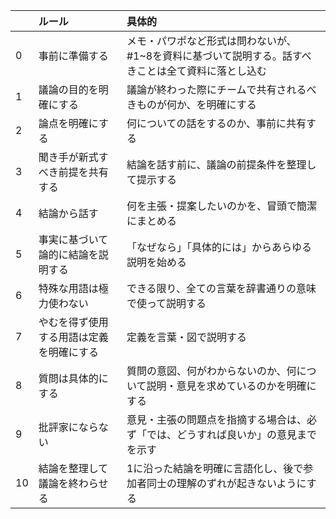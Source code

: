 |   | ルール | 具体的 |
|:------|:--------|:-------|
| 0    | 事前に準備する     | メモ・パワポなど形式は問わないが、#1~8を資料に基づいて説明する。話すべきことは全て資料に落とし込む   |
| 1    | 議論の目的を明確にする     | 議論が終わった際にチームで共有されるべきものが何か、を明確にする   |
| 2    | 論点を明確にする     | 何についての話をするのか、事前に共有する   |
| 3    | 聞き手が新式すべき前提を共有する     | 結論を話す前に、議論の前提条件を整理して提示する   |
| 4    | 結論から話す     | 何を主張・提案したいのかを、冒頭で簡潔にまとめる   |
| 5    | 事実に基づいて論的に結論を説明する     | 「なぜなら」「具体的には」からあらゆる説明を始める   |
| 6    | 特殊な用語は極力使わない     | できる限り、全ての言葉を辞書通りの意味で使って説明する   |
| 7    | やむを得ず使用する用語は定義を明確にする     | 定義を言葉・図で説明する   |
| 8    | 質問は具体的にする     | 質問の意図、何がわからないのか、何について説明・意見を求めているのかを明確にする   |
| 9    | 批評家にならない     | 意見・主張の問題点を指摘する場合は、必ず「では、どうすれば良いか」の意見までを示す   |
| 10    | 結論を整理して議論を終わらせる     | 1に沿った結論を明確に言語化し、後で参加者同士の理解のずれが起きないようにする   |
